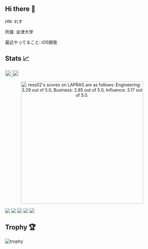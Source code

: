 ## Hi there 👋
HN: れす

所属: 会津大学

最近やってること: iOS開発


## Stats 📈
<p align="left">
  <a href="https://github.com/ressharu">
    <img height="20" src="https://komarev.com/ghpvc/?username=ressharu" />
  </a>
  <a href="https://github.com/ressharu">
    <img height="20" src="https://img.shields.io/github/followers/ressharu?label=follow&logo=github&style=flat" />
  </a>
</p>

<!--START_SECTION:lapras-card-->
<p align="center"><a href="https://lapras.com/public/ress02" target="_blank" rel="noopener noreferrer"><img alt="ress02's scores on LAPRAS are as follows: Engineering: 3.29 out of 5.0, Business: 2.85 out of 5.0, Influence: 3.17 out of 5.0." src="https://lapras-card-generator.vercel.app/api/svg?e=3.29&b=2.85&i=3.17&b1=%23020e27&b2=%230b6bba&i1=%23062366&i2=%231688bf&l=en" width="400" ></a></p>
<!--END_SECTION:lapras-card-->

![](http://github-profile-summary-cards.vercel.app/api/cards/profile-details?username=ressharu&theme=gruvbox)
![](http://github-profile-summary-cards.vercel.app/api/cards/repos-per-language?username=ressharu&theme=gruvbox)
![](http://github-profile-summary-cards.vercel.app/api/cards/most-commit-language?username=ressharu&theme=gruvbox)
![](http://github-profile-summary-cards.vercel.app/api/cards/stats?username=ressharu&theme=gruvbox)
![](http://github-profile-summary-cards.vercel.app/api/cards/productive-time?username=ressharu&theme=gruvbox&utcOffset=9)

## Trophy 🏆
![trophy](https://github-profile-trophy.vercel.app/?username=ressharu&theme=gruvbox)


